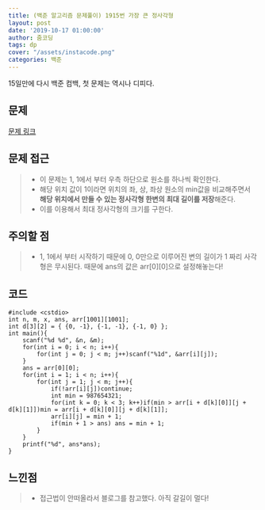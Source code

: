 ```yaml
---
title: (백준 알고리즘 문제풀이) 1915번 가장 큰 정사각형
layout: post
date: '2019-10-17 01:00:00'
author: 줌코딩
tags: dp
cover: "/assets/instacode.png"
categories: 백준
---
```


15일만에 다시 백준 컴백, 첫 문제는 역시나 디피다.

## 문제

[문제 링크](https://www.acmicpc.net/problem/1915)

## 문제 접근

>* 이 문제는 1, 1에서 부터 우측 하단으로 원소를 하나씩 확인한다.
>* 해당 위치 값이 1이라면 위치의 좌, 상, 좌상 원소의 min값을 비교해주면서 **해당 위치에서 만들 수 있는 정사각형 한변의 최대 길이를 저장**해준다.
>* 이를 이용해서 최대 정사각형의 크기를 구한다.

## 주의할 점

>* 1, 1에서 부터 시작하기 때문에 0, 0만으로 이루어진 변의 길이가 1 짜리 사각형은 무시된다. 때문에 ans의 값은 arr[0][0]으로 설정해놓는다!

## 코드

    #include <cstdio>
    int n, m, x, ans, arr[1001][1001];
    int d[3][2] = { {0, -1}, {-1, -1}, {-1, 0} };
    int main(){
        scanf("%d %d", &n, &m);
        for(int i = 0; i < n; i++){
            for(int j = 0; j < m; j++)scanf("%1d", &arr[i][j]);
        }
        ans = arr[0][0];
        for(int i = 1; i < n; i++){
            for(int j = 1; j < m; j++){
                if(!arr[i][j])continue;
                int min = 987654321;
                for(int k = 0; k < 3; k++)if(min > arr[i + d[k][0]][j + d[k][1]])min = arr[i + d[k][0]][j + d[k][1]];
                arr[i][j] = min + 1;
                if(min + 1 > ans) ans = min + 1;
            }
        }
        printf("%d", ans*ans);
    }

## 느낀점

>* 접근법이 안떠올라서 블로그를 참고했다. 아직 갈길이 멀다!
